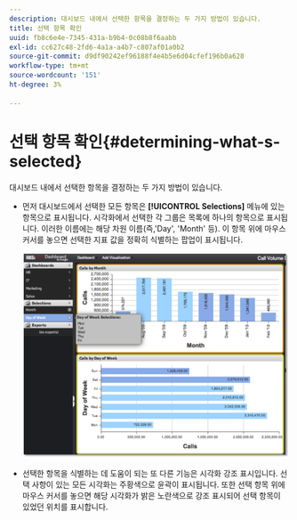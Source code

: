 ```yaml
---
description: 대시보드 내에서 선택한 항목을 결정하는 두 가지 방법이 있습니다.
title: 선택 항목 확인
uuid: fb8c6e4e-7345-431a-b9b4-0c08b8f6aabb
exl-id: cc627c48-2fd6-4a1a-a4b7-c807af01a0b2
source-git-commit: d9df90242ef96188f4e4b5e6d04cfef196b0a628
workflow-type: tm+mt
source-wordcount: '151'
ht-degree: 3%

---
```


# 선택 항목 확인{#determining-what-s-selected}

대시보드 내에서 선택한 항목을 결정하는 두 가지 방법이 있습니다.

* 먼저 대시보드에서 선택한 모든 항목은 **[!UICONTROL Selections]** 메뉴에 있는 항목으로 표시됩니다. 시각화에서 선택한 각 그룹은 목록에 하나의 항목으로 표시됩니다. 이러한 이름에는 해당 차원 이름(즉,&#39;Day&#39;, &#39;Month&#39; 등). 이 항목 위에 마우스 커서를 놓으면 선택한 지표 값을 정확히 식별하는 팝업이 표시됩니다.

   ![](assets/selection_identify.png)

* 선택한 항목을 식별하는 데 도움이 되는 또 다른 기능은 시각화 강조 표시입니다. 선택 사항이 있는 모든 시각화는 주황색으로 윤곽이 표시됩니다. 또한 선택 항목 위에 마우스 커서를 놓으면 해당 시각화가 밝은 노란색으로 강조 표시되어 선택 항목이 있었던 위치를 표시합니다.
